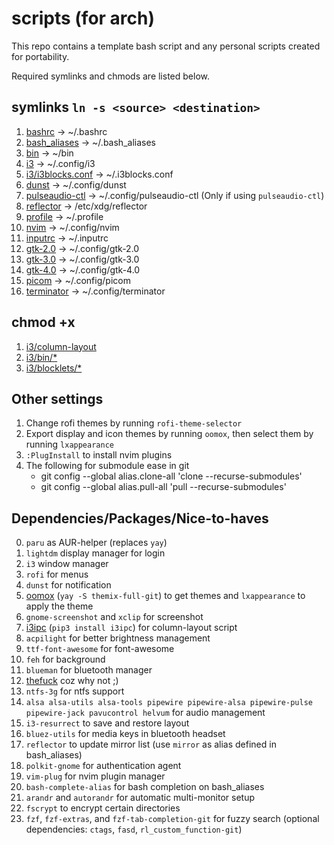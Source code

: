 # scripts (for arch)

This repo contains a template bash script and any personal scripts created for portability.

Required symlinks and chmods are listed below.

## symlinks `ln -s <source> <destination>`

1. [bashrc](bashrc) -> ~/.bashrc
2. [bash_aliases](bash_aliases) -> ~/.bash_aliases
3. [bin](bin) -> ~/bin
4. [i3](i3) -> ~/.config/i3
5. [i3/i3blocks.conf](i3/i3blocks.conf) -> ~/.i3blocks.conf
6. [dunst](dunst) -> ~/.config/dunst
7. [pulseaudio-ctl](pulseaudio-ctl) -> ~/.config/pulseaudio-ctl (Only if using `pulseaudio-ctl`)
8. [reflector](reflector) -> /etc/xdg/reflector
9. [profile](profile) -> ~/.profile
10. [nvim](nvim) -> ~/.config/nvim
11. [inputrc](inputrc) -> ~/.inputrc
12. [gtk-2.0](gtk-2.0) -> ~/.config/gtk-2.0
13. [gtk-3.0](gtk-3.0) -> ~/.config/gtk-3.0
14. [gtk-4.0](gtk-4.0) -> ~/.config/gtk-4.0
15. [picom](picom) -> ~/.config/picom
16. [terminator](terminator) -> ~/.config/terminator

## chmod +x

1. [i3/column-layout](i3/column-layout)
2. [i3/bin/*](i3/bin)
3. [i3/blocklets/*](i3/blocklets)

## Other settings

1. Change rofi themes by running `rofi-theme-selector`
2. Export display and icon themes by running `oomox`, then select them by running `lxappearance`
3. `:PlugInstall` to install nvim plugins
4. The following for submodule ease in git
    * git config --global alias.clone-all 'clone --recurse-submodules'
    * git config --global alias.pull-all 'pull --recurse-submodules'

## Dependencies/Packages/Nice-to-haves

0. `paru` as AUR-helper (replaces `yay`)
1. `lightdm` display manager for login
2. `i3` window manager
3. `rofi` for menus
4. `dunst` for notification
5. [oomox](https://github.com/themix-project/oomox) (`yay -S themix-full-git`) to get themes and `lxappearance` to apply the theme
6. `gnome-screenshot` and `xclip` for screenshot
7. [i3ipc](https://pypi.org/project/i3ipc/) (`pip3 install i3ipc`) for column-layout script
8. `acpilight` for better brightness management
9. `ttf-font-awesome` for font-awesome
10. `feh` for background
11. `blueman` for bluetooth manager
12. [thefuck](https://github.com/nvbn/thefuck) coz why not ;)
13. `ntfs-3g` for ntfs support
14. `alsa alsa-utils alsa-tools pipewire pipewire-alsa pipewire-pulse pipewire-jack pavucontrol helvum` for audio management
15. `i3-resurrect` to save and restore layout
16. `bluez-utils` for media keys in bluetooth headset
17. `reflector` to update mirror list (use `mirror` as alias defined in bash_aliases)
18. `polkit-gnome` for authentication agent
19. `vim-plug` for nvim plugin manager
20. `bash-complete-alias` for bash completion on bash_aliases
21. `arandr` and `autorandr` for automatic multi-monitor setup
22. `fscrypt` to encrypt certain directories
23. `fzf`, `fzf-extras`, and `fzf-tab-completion-git` for fuzzy search (optional dependencies: `ctags`, `fasd`, `rl_custom_function-git`)
